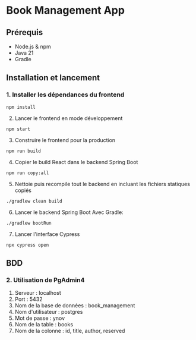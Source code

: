 # Book Management App

## Prérequis

- Node.js & npm
- Java 21
- Gradle

## Installation et lancement

### 1. Installer les dépendances du frontend

```
npm install
```
2. Lancer le frontend en mode développement
```
npm start
```
3. Construire le frontend pour la production
```
npm run build
```
4. Copier le build React dans le backend Spring Boot
```
npm run copy:all
```
5. Nettoie puis recompile tout le backend en incluant les fichiers statiques copiés
```
./gradlew clean build
```
6. Lancer le backend Spring Boot
   Avec Gradle:
```
./gradlew bootRun
```
7. Lancer l'interface Cypress
```
npx cypress open
```

## BDD 
### 2. Utilisation de PgAdmin4

1. Serveur : localhost
2. Port : 5432
3. Nom de la base de données : book_management
4. Nom d'utilisateur : postgres
5. Mot de passe : ynov
6. Nom de la table : books
7. Nom de la colonne : id, title, author, reserved
